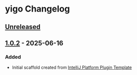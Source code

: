 <!-- Keep a Changelog guide -> https://keepachangelog.com -->

# yigo Changelog

## [Unreleased]

## [1.0.2] - 2025-06-16

### Added

- Initial scaffold created from [IntelliJ Platform Plugin Template](https://github.com/JetBrains/intellij-platform-plugin-template)

[Unreleased]: https://github.com/believe-pxw/yigo/compare/v1.0.2...HEAD
[1.0.2]: https://github.com/believe-pxw/yigo/commits/v1.0.2
